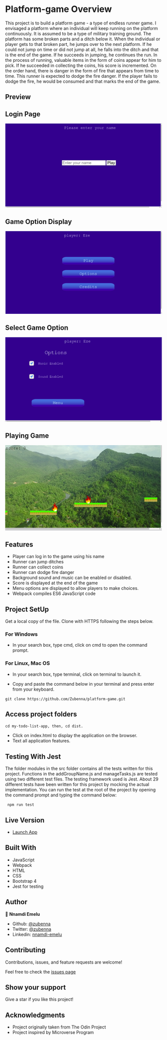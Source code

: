 # Platform-game Overview

This project is to build a platform game - a type of endless runner game. I envisaged a platform where an individual will keep running on the platform continuously. It is assumed to be a type of military training ground. The platform has some broken parts and a ditch below it. When the individual or player gets to that broken part, he jumps over to the next platform. If he could not jump on time or did not jump at all, he falls into the ditch and that is the end of the game. If he succeeds in jumping, he continues the run. In the process of running, valuable items in the form of coins appear for him to pick. If he succeeded in collecting the coins, his score is incremented. On the order hand, there is danger in the form of fire that appears from time to time. This runner is expected to dodge the fire danger. If the player fails to dodge the fire, he would be consumed and that marks the end of the game.

## Preview

## Login Page
![image](images/game-login.png)

## Game Option Display
![image](images/game-option-display.png)

## Select Game Option
![image](images/game-options-select.png)

## Playing Game
![image](images/playing-game.png)

## Features 
- Player can log in to the game using his name
- Runner can jump ditches
- Runner can collect coins
- Runner can dodge fire danger
- Background sound and music can be enabled or disabled.
- Score is displayed at the end of the game
- Menu options are displayed to allow players to make choices.
- Webpack compiles ES6 JavaScript code

## Project SetUp

Get a local copy of the file. Clone with HTTPS following the steps below.
### For Windows
- In your search box, type cmd, click on cmd to open the command prompt.
### For Linux, Mac OS
- In your search box, type terminal, click on terminal to launch it.

- Copy and paste the command below in your terminal and press enter from your keyboard.
```
git clone https://github.com/Zubenna/platform-game.git
```
## Access project folders 
```
cd my-todo-list-app, then, cd dist.
```
- Click on index.html to display the application on the browser.
- Text all application features.

## Testing With Jest
The folder modules in the src folder contains all the tests written for this project. Functions in the addGroupName.js and manageTasks.js are tested using two different test files. The testing framework used is Jest. About 29 different tests have been written for this project by mocking the actual implementation. You can run the test at the root of the project by opening the command prompt and typing the command below:
```
 npm run test
``` 
## Live Version
- [Launch App](https://zubenna.github.io/my-todo-list-app/)

## Built With
- JavaScript
- Webpack
- HTML
- CSS
- Bootstrap 4
- Jest for testing

## Author

👤 **Nnamdi Emelu**
- Github: [@zubenna](https://github.com/zubenna)
- Twitter: [@zubenna](https://twitter.com/zubenna)
- Linkedin: [nnamdi-emelu](https://www.linkedin.com/in/nnamdi-emelu/)

##  Contributing

Contributions, issues, and feature requests are welcome!

Feel free to check the [issues page](https://github.com/Zubenna/my-todo-list-app/issues)

## Show your support

Give a star if you like this project!

## Acknowledgments
- Project originally taken from The Odin Project
- Project inspired by Microverse Program